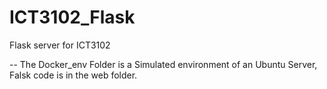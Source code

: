 # ICT3102_Flask
Flask server for ICT3102

-- The Docker_env Folder is a Simulated environment of an Ubuntu Server, Falsk code is in the web folder.
